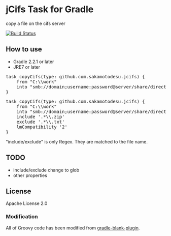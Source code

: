 # jCifs Task for Gradle

copy a file on the cifs server

[![Build Status](https://travis-ci.org/sakamotodesu/jcifs.svg?branch=master)](https://travis-ci.org/sakamotodesu/jcifs)

## How to use

* Gradle 2.2.1 or later
* JRE7 or later

<pre>
task copyCifs(type: github.com.sakamotodesu.jcifs) {
    from "C:\\work"
    into "smb://domain;username:password@server/share/directory/path"
}
</pre>


<pre>
task copyCifs(type: github.com.sakamotodesu.jcifs) {
    from "C:\\work"
    into "smb://domain;username:password@server/share/directory/path"
    include '.*\\.zip'
    exclude '.*\\.txt'
    lmCompatibility '2'
}
</pre>

"include/exclude" is only Regex. They are matched to the file name.


## TODO

- include/exclude change to glob
- other properties

## License

Apache License 2.0

### Modification

All of Groovy code has been modified from [gradle-blank-plugin](https://github.com/int128/gradle-plugin-blank).